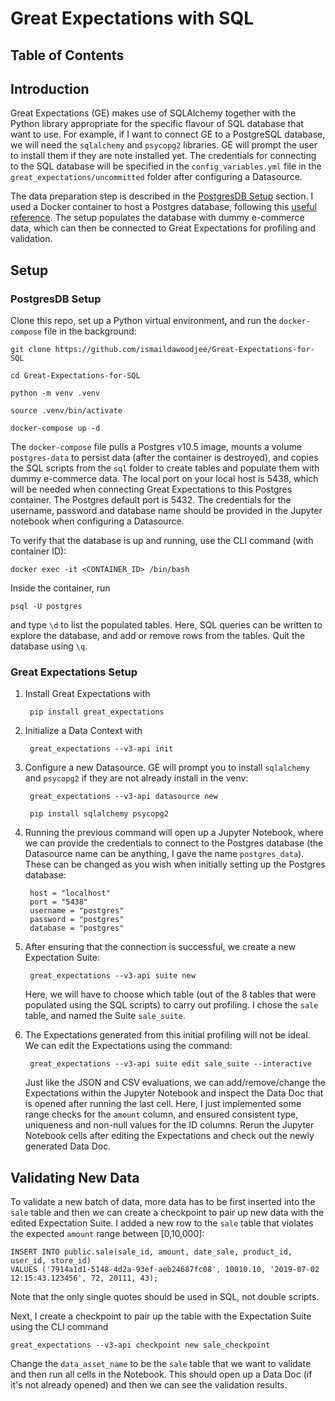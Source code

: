 # Great Expectations with SQL

## Table of Contents

## Introduction

Great Expectations (GE) makes use of SQLAlchemy together with the Python library appropriate for the specific flavour of SQL database
that want to use. For example, if I want to connect GE to a PostgreSQL database, we will need the `sqlalchemy` and `psycopg2` libraries.
GE will prompt the user to install them if they are note installed yet. The credentials for connecting to the SQL database will be
specified in the `config_variables.yml` file in the `great_expectations/uncommitted` folder after configuring a Datasource.

The data preparation step is described in the [PostgresDB Setup](#postgresdb-setup) section. I used a Docker container to host
a Postgres database, following this [useful reference](https://levelup.gitconnected.com/creating-and-filling-a-postgres-db-with-docker-compose-e1607f6f882f).
The setup populates the database with dummy e-commerce data, which can then be connected to Great Expectations for profiling and
validation.

## Setup

### PostgresDB Setup

Clone this repo, set up a Python virtual environment, and run the `docker-compose` file in the background:

    git clone https://github.com/ismaildawoodjee/Great-Expectations-for-SQL

    cd Great-Expectations-for-SQL

    python -m venv .venv

    source .venv/bin/activate

    docker-compose up -d

The `docker-compose` file pulls a Postgres v10.5 image, mounts a volume `postgres-data` to persist data (after the container
is destroyed), and copies the SQL scripts from the `sql` folder to create tables and populate them with dummy e-commerce data.
The local port on your local host is 5438, which will be needed when connecting Great Expectations to this Postgres container.
The Postgres default port is 5432. The credentials for the username, password and database name should be provided in the
Jupyter notebook when configuring a Datasource.

To verify that the database is up and running, use the CLI command (with container ID):

    docker exec -it <CONTAINER_ID> /bin/bash

Inside the container, run

    psql -U postgres

and type `\d` to list the populated tables. Here, SQL queries can be written to explore the database, and add or remove rows
from the tables. Quit the database using `\q`.

### Great Expectations Setup

1. Install Great Expectations with

        pip install great_expectations

2. Initialize a Data Context with

        great_expectations --v3-api init

3. Configure a new Datasource. GE will prompt you to install `sqlalchemy` and `psycopg2` if they are not already install in the venv:

        great_expectations --v3-api datasource new

        pip install sqlalchemy psycopg2

4. Running the previous command will open up a Jupyter Notebook, where we can provide the credentials to connect to the
Postgres database (the Datasource name can be anything, I gave the name `postgres_data`). These can be changed as you wish
when initially setting up the Postgres database:

        host = "localhost"
        port = "5438"
        username = "postgres"
        password = "postgres"
        database = "postgres"

5. After ensuring that the connection is successful, we create a new Expectation Suite:

        great_expectations --v3-api suite new

    Here, we will have to choose which table (out of the 8 tables that were populated using the SQL scripts) to carry out
    profiling. I chose the `sale` table, and named the Suite `sale_suite`.

6. The Expectations generated from this initial profiling will not be ideal. We can edit the Expectations using the command:

        great_expectations --v3-api suite edit sale_suite --interactive

    Just like the JSON and CSV evaluations, we can add/remove/change the Expectations within the Jupyter Notebook and
    inspect the Data Doc that is opened after running the last cell. Here, I just implemented some range checks for the `amount`
    column, and ensured consistent type, uniqueness and non-null values for the ID columns. Rerun the Jupyter Notebook cells
    after editing the Expectations and check out the newly generated Data Doc.

## Validating New Data

To validate a new batch of data, more data has to be first inserted into the `sale` table and then we can create a checkpoint
to pair up new data with the edited Expectation Suite. I added a new row to the `sale` table that violates the expected
`amount` range between [0,10,000]:

    INSERT INTO public.sale(sale_id, amount, date_sale, product_id, user_id, store_id)
    VALUES ('7914a1d1-5148-4d2a-93ef-aeb24687fc08', 10010.10, '2019-07-02 12:15:43.123456', 72, 20111, 43);

Note that the only single quotes should be used in SQL, not double scripts.

Next, I create a checkpoint to pair up the table with the Expectation Suite using the CLI command

    great_expectations --v3-api checkpoint new sale_checkpoint

Change the `data_asset_name` to be the `sale` table that we want to validate and then run all cells in the Notebook.
This should open up a Data Doc (if it's not already opened) and then we can see the validation results.
